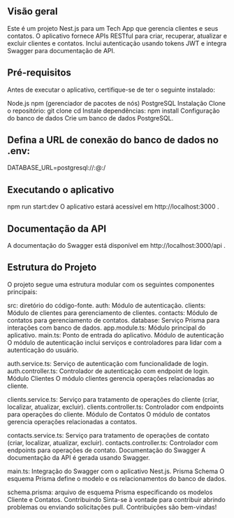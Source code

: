 ## Visão geral
Este é um projeto Nest.js para um Tech App que gerencia clientes e seus contatos. O aplicativo fornece APIs RESTful para criar, recuperar, atualizar e excluir clientes e contatos. Inclui autenticação usando tokens JWT e integra Swagger para documentação de API.

## Pré-requisitos
Antes de executar o aplicativo, certifique-se de ter o seguinte instalado:

Node.js
npm (gerenciador de pacotes de nós)
PostgreSQL
Instalação
Clone o repositório:
git clone <repository-url>
cd <repository-directory>
Instale dependências:
npm install
Configuração do banco de dados
Crie um banco de dados PostgreSQL.

## Defina a URL de conexão do banco de dados no .env:
DATABASE_URL=postgresql://<username>:<password>@<host>:<port>/<database>

## Executando o aplicativo
npm run start:dev
O aplicativo estará acessível em http://localhost:3000 .

## Documentação da API
A documentação do Swagger está disponível em http://localhost:3000/api .

## Estrutura do Projeto
O projeto segue uma estrutura modular com os seguintes componentes principais:

src: diretório do código-fonte.
auth: Módulo de autenticação.
clients: Módulo de clientes para gerenciamento de clientes.
contacts: Módulo de contatos para gerenciamento de contatos.
database: Serviço Prisma para interações com banco de dados.
app.module.ts: Módulo principal do aplicativo.
main.ts: Ponto de entrada do aplicativo.
Módulo de autenticação
O módulo de autenticação inclui serviços e controladores para lidar com a autenticação do usuário.

auth.service.ts: Serviço de autenticação com funcionalidade de login.
auth.controller.ts: Controlador de autenticação com endpoint de login.
Módulo Clientes
O módulo clientes gerencia operações relacionadas ao cliente.

clients.service.ts: Serviço para tratamento de operações do cliente (criar, localizar, atualizar, excluir).
clients.controller.ts: Controlador com endpoints para operações do cliente.
Módulo de Contatos
O módulo de contatos gerencia operações relacionadas a contatos.

contacts.service.ts: Serviço para tratamento de operações de contato (criar, localizar, atualizar, excluir).
contacts.controller.ts: Controlador com endpoints para operações de contato.
Documentação do Swagger
A documentação da API é gerada usando Swagger.

main.ts: Integração do Swagger com o aplicativo Nest.js.
Prisma Schema
O esquema Prisma define o modelo e os relacionamentos do banco de dados.

schema.prisma: arquivo de esquema Prisma especificando os modelos Cliente e Contatos.
Contribuindo
Sinta-se à vontade para contribuir abrindo problemas ou enviando solicitações pull. Contribuições são bem-vindas!

